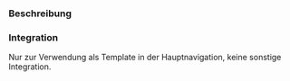 ### Beschreibung



### Integration

Nur zur Verwendung als Template in der Hauptnavigation, keine sonstige Integration.
